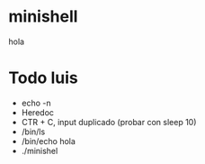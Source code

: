 # minishell
hola

# Todo luis
- echo -n
- Heredoc
- CTR + C, input duplicado (probar con sleep 10)
- /bin/ls
- /bin/echo hola
- ./minishel